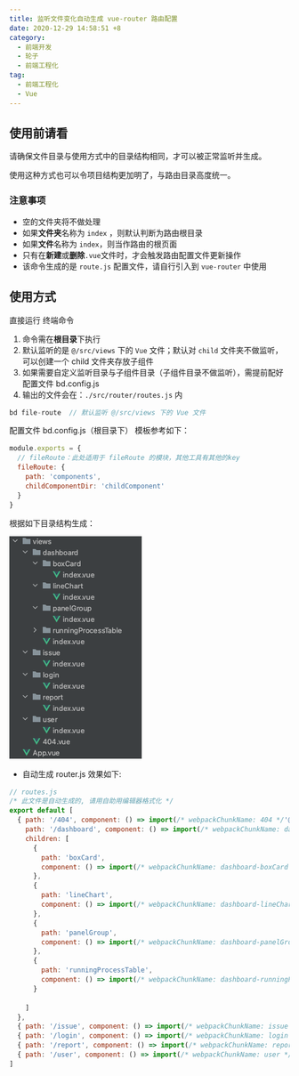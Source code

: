 ```yaml
---
title: 监听文件变化自动生成 vue-router 路由配置
date: 2020-12-29 14:58:51 +8
category:
  - 前端开发
  - 轮子
  - 前端工程化
tag:
  - 前端工程化
  - Vue
---
```


## 使用前请看

请确保文件目录与使用方式中的目录结构相同，才可以被正常监听并生成。

使用这种方式也可以令项目结构更加明了，与路由目录高度统一。

### 注意事项

- 空的文件夹将不做处理
- 如果**文件夹**名称为 `index` ，则默认判断为路由根目录
- 如果**文件**名称为 `index`，则当作路由的根页面
- 只有在**新建**或**删除**`.vue`文件时，才会触发路由配置文件更新操作
- 该命令生成的是 `route.js` 配置文件，请自行引入到 `vue-router` 中使用

## 使用方式

直接运行 终端命令
1. 命令需在**根目录**下执行
2. 默认监听的是 `@/src/views` 下的 `Vue` 文件；默认对 `child` 文件夹不做监听，可以创建一个 child 文件夹存放子组件
3. 如果需要自定义监听目录与子组件目录（子组件目录不做监听），需提前配好配置文件 bd.config.js
4. 输出的文件会在：`./src/router/routes.js`  内

```js
bd file-route  // 默认监听 @/src/views 下的 Vue 文件
```
配置文件 bd.config.js（根目录下） 模板参考如下：

```js
module.exports = {
  // fileRoute：此处适用于 fileRoute 的模块，其他工具有其他的key
  fileRoute: {
    path: 'components',
    childComponentDir: 'childComponent'
  }
}
```

根据如下目录结构生成：

![WX20201229-111439](./img/WX20201229-111439.png)

- 自动生成 router.js 效果如下: 
```js
// routes.js
/* 此文件是自动生成的, 请用自助用编辑器格式化 */
export default [
  { path: '/404', component: () => import(/* webpackChunkName: 404 */'@/views/404.vue') }, {
    path: '/dashboard', component: () => import(/* webpackChunkName: dashboard */'@/views/dashboard/index.vue'),
    children: [
      {
        path: 'boxCard',
        component: () => import(/* webpackChunkName: dashboard-boxCard */'@/views/dashboard/boxCard/index.vue')
      },
      {
        path: 'lineChart',
        component: () => import(/* webpackChunkName: dashboard-lineChart */'@/views/dashboard/lineChart/index.vue')
      },
      {
        path: 'panelGroup',
        component: () => import(/* webpackChunkName: dashboard-panelGroup */'@/views/dashboard/panelGroup/index.vue')
      },
      {
        path: 'runningProcessTable',
        component: () => import(/* webpackChunkName: dashboard-runningProcessTable */'@/views/dashboard/runningProcessTable/index.vue')
      }

    ]
  },
  { path: '/issue', component: () => import(/* webpackChunkName: issue */'@/views/issue/index.vue') },
  { path: '/login', component: () => import(/* webpackChunkName: login */'@/views/login/index.vue') },
  { path: '/report', component: () => import(/* webpackChunkName: report */'@/views/report/index.vue') },
  { path: '/user', component: () => import(/* webpackChunkName: user */'@/views/user/index.vue') }
]

```
